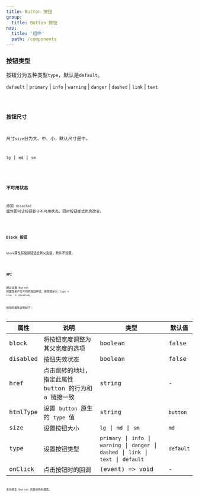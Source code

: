 ```yaml
---
title: Button 按钮
group:
  title: Button 按钮
nav:
  title: '组件'
  path: /components
---
```


### 按钮类型

按钮分为五种类型`type`，默认是`default`。

`default` | `primary` | `info` | `warning` | `danger` | `dashed` | `link` | `text`

<code src="./demo/type.tsx" />

### 按钮尺寸

尺寸`size`分为大、中、小，默认尺寸是中。

`lg` | `md` | `sm`

<code src="./demo/size.tsx" />

### 不可用状态

添加 `disabled` 属性即可让按钮处于不可用状态，同时按钮样式也会改变。

<code src="./demo/disabled.tsx" />

### Block 按钮

`block`属性将使按钮适合其父宽度，默认不设置。

<code src="./demo/block.tsx" />

### API

通过设置 Button 的属性来产生不同的按钮样式，推荐顺序为：`type` > `size` -> `disabled`。

按钮的属性说明如下：

| 属性     | 说明                                                  | 类型                                                                                      | 默认值    |
| -------- | ----------------------------------------------------- | ----------------------------------------------------------------------------------------- | --------- |
| block    | 将按钮宽度调整为其父宽度的选项                        | boolean                                                                                   | false     |
| disabled | 按钮失效状态                                          | boolean                                                                                   | false     |
| href     | 点击跳转的地址，指定此属性 button 的行为和 a 链接一致 | string                                                                                    | -         |
| htmlType | 设置 `button` 原生的 `type` 值                        | string                                                                                    | `button`  |
| size     | 设置按钮大小                                          | `lg` \| `md` \| `sm`                                                                      | `md`      |
| type     | 设置按钮类型                                          | `primary` \| `info` \| `warning` \| `danger` \| `dashed` \| `link` \| `text` \| `default` | `default` |
| onClick  | 点击按钮时的回调                                      | (event) => void                                                                           | -         |

支持原生 button 的其他所有属性。
